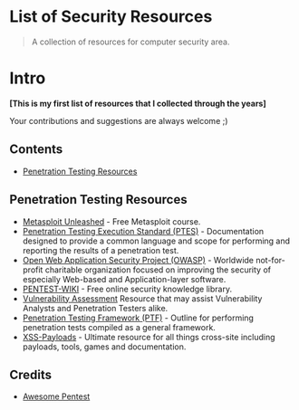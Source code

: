 # List of Security Resources
> A collection of resources for computer security area.

# Intro

**[This is my first list of resources that I collected through the years]**

Your contributions and suggestions are always welcome ;)

## Contents

* [Penetration Testing Resources](#Penetration-resources)

## Penetration Testing Resources

* [Metasploit Unleashed](https://www.offensive-security.com/metasploit-unleashed/) - Free Metasploit course.
* [Penetration Testing Execution Standard (PTES)](http://www.pentest-standard.org/) - Documentation designed to provide a common language and scope for performing and reporting the results of a penetration test.
* [Open Web Application Security Project (OWASP)](https://www.owasp.org/index.php/Main_Page) - Worldwide not-for-profit charitable organization focused on improving the security of especially Web-based and Application-layer software.
* [PENTEST-WIKI](https://github.com/nixawk/pentest-wiki) - Free online security knowledge library.
* [Vulnerability Assessment](http://www.vulnerabilityassessment.co.uk/) Resource that may assist Vulnerability Analysts and Penetration Testers alike. 
* [Penetration Testing Framework (PTF)](http://www.vulnerabilityassessment.co.uk/Penetration%20Test.html) - Outline for performing penetration tests compiled as a general framework.
* [XSS-Payloads](http://www.xss-payloads.com) - Ultimate resource for all things cross-site including payloads, tools, games and documentation.


## Credits

* [Awesome Pentest](https://github.com/enaqx/awesome-pentest)
